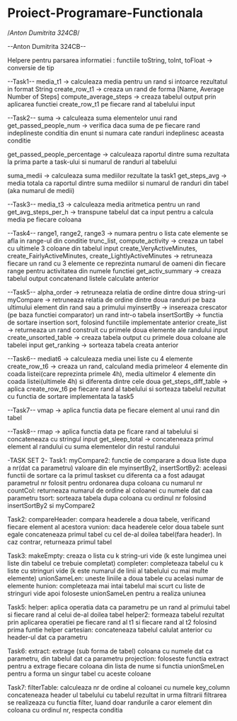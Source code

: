 # Proiect-Programare-Functionala
/*Anton Dumitrita 324CB*/

--Anton Dumitrita 324CB--

Helpere pentru parsarea informatiei : functiile toString, toInt, toFloat -> conversie de tip

--Task1--
media_t1 -> calculeaza media pentru un rand si intoarce rezultatul in format String 
create_row_t1 -> creaza un rand de forma [Name, Average Number of Steps]
compute_average_steps -> creaza tabelul output prin aplicarea functiei create_row_t1 pe fiecare rand al tabelului input

--Task2--
suma -> calculeaza suma elementelor unui rand
get_passed_people_num -> verifica daca suma de pe fiecare rand indeplineste conditia din enunt si numara cate randuri indeplinesc aceasta conditie

get_passed_people_percentage -> calculeaza raportul dintre suma rezultata la prima parte a task-ului si numarul de randuri al tabelului

suma_medii -> calculeaza suma mediilor rezultate la task1
get_steps_avg -> media totala ca raportul dintre suma mediilor si numarul de randuri din tabel (aka numarul de medii)


--Task3--
media_t3 -> calculeaza media aritmetica pentru un rand
get_avg_steps_per_h -> transpune tabelul dat ca input pentru a calcula media pe fiecare coloana

--Task4--
range1, range2, range3 -> numara pentru o lista cate elemente se afla in range-ul din conditie
trunc_list, compute_activity -> creaza un tabel cu ultimele 3 coloane din tabelul input
create_VeryActiveMinutes, create_FairlyActiveMinutes, create_LightlyActiveMinutes -> retruneaza fiecare un rand cu 3 elemente ce reprezinta numarul de oameni din fiecare range pentru activitatea din numele functiei
get_activ_summary -> creaza tabelul output concatenand listele calculate anterior

--Task5--
alpha_order -> retruneaza relatia de ordine dintre doua string-uri
myCompare -> retruneaza relatia de ordine dintre doua randuri pe baza ultimului element din rand sau a primului
myinsertBy -> insereaza crescator (pe baza functiei comparator) un rand intr-o tabela
insertSortBy -> functia de sortare insertion sort, folosind functiile implementate anterior
create_list -> returneaza un rand construit cu primele doua elemente ale randului input
create_unsorted_table -> creaza tabela output cu primele doua coloane ale tabelei input
get_ranking -> sorteaza tabela creata anterior

--Task6--
mediat6 -> calculeaza media unei liste cu 4 elemente
create_row_t6 -> creaza un rand, calculand media primeleor 4 elemente din coada listei(care reprezinta primele 4h), media ultimelor 4 elemente din coada listei(ultimele 4h) si diferenta dintre cele doua
get_steps_diff_table -> aplica create_row_t6 pe fiecare rand al tabelului si sorteaza tabelul rezultat cu functia de sortare implementata la task5

--Task7--
vmap -> aplica functia data pe fiecare element al unui rand din tabel

--Task8--
rmap -> aplica functia data pe ficare rand al tabelului si concateneaza cu stringul input
get_sleep_total -> concateneaza primul element al randului cu suma elementelor din restul randului

-TASK SET 2-
Task1:  myCompare2: functie de comparare a doua liste dupa a nr(dat ca parametru) valoare din ele
        myinsertBy2, insertSortBy2: aceleasi functii de sortare ca la primul taskset
        cu diferenta ca a fost adaugat parametrul nr folosit pentru ordonarea dupa coloana
        cu numarul nr
        countCol: returneaza numarul de ordine al coloanei cu numele dat caa parametru
        tsort: sorteaza tabela dupa coloana cu ordinul nr folosind insertSortBy2 si myCompare2

Task2: compareHeader: compara headerele a doua tabele, verificand fiecare element al acestora
        vunion: daca headerele celor doua tabele sunt egale concateneaza primul tabel
        cu cel de-al doilea tabel(fara header). In caz contrar, returneaza primul tabel

Task3: makeEmpty: creaza o lista cu k string-uri vide (k este lungimea unei liste din tabelul ce trebuie completat)
        completer: completeaza tabelul cu k liste cu stringuri vide (k este numarul de linii al tabelului cu mai multe elemente)
        unionSameLen: uneste liniile a doua tabele cu acelasi numar de elemente 
        hunion: completeaza mai intai tabelul mai scurt cu liste de stringuri vide apoi 
                foloseste unionSameLen pentru a realiza uniunea

Task5: helper: aplica operatia data ca parametru pe un rand al primului tabel si fiecare rand
                al celui de-al doilea tabel
        helper2: formeaza tabelul rezultat prin aplicarea operatiei pe fiecare rand al t1 si
                fiecare rand al t2 folosind prima funtie helper
        cartesian: concateneaza tabelul calulat anterior cu header-ul dat ca parametru

Task6: extract: extrage (sub forma de tabel) coloana cu numele dat ca parametru, din tabelul dat
                ca parametru
        projection: foloseste functia extract pentru a extrage fiecare coloana din lista
                de nume si functia unionSmeLen pentru a forma un singur tabel cu aceste coloane
        
Task7: filterTable: calculeaza nr de ordine al coloanei cu numele key_column 
                concateneaza header ul tabelului cu tabelul rezultat in urma filtrarii
                filtrarea se realizeaza cu functia filter, luand doar randurile a caror
                element din coloana cu ordinul nr, respecta conditia
